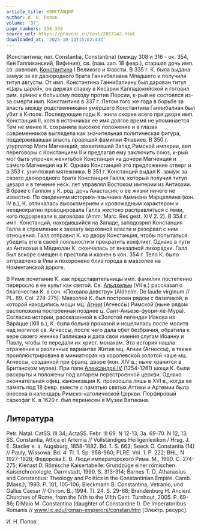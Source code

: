 ```yaml
---
article_title: КОНСТАНЦИЯ
author: И. Н. Попов
volume: '37'
page_numbers: 358-359
source_url: https://pravenc.ru/text/2057142.html
downloaded_at: '2025-10-13T15:02:43Z'
---
```


(Константина; лат. Constantia, Constantina) (между 308 и 316 - ок. 354, Кен Галликанский, Вифиния), св. (пам. зап. 18 февр.), старшая дочь имп. св. равноап. [Константина](https://pravenc.ru/text/Константин.html) I Великого и Фавсты. В 335 г. К. была выдана замуж за ее двоюродного брата Ганнибалиана Младшего и получила титул августы. От имп. Константина Ганнибалиану был дарован титул «Царь царей», он держал ставку в Кесарии Каппадокийской и готовил рим. армию к большому походу против Персии, к-рый не состоялся из-за смерти имп. Константина в 337 г. Летом того же года в борьбе за власть между родственниками умершего Константина Ганнибалиан был убит в К-поле. Последующие годы К. жила скорее всего при дворе имп. Констанция II, хотя в источниках ее имя долгое время не упоминается. Тем не менее К. сохраняла высокое положение и в глазах современников выглядела как значительная политическая фигура, поддерживавшая власть правящей фамилии Флавиев. В 350 г. узурпатор Магн Магненций, захвативший Запад Римской империи, вел переговоры с Констанцием II и предлагал ему заключить союз, к-рый мог быть упрочен женитьбой Констанция на дочери Магненция и самого Магненция на К. Однако Констанций это предложение отверг и в 353 г. уничтожил мятежника. В 351 г. Констанций выдал К. замуж за своего двоюродного брата Констанция Галла, который получил титул цезаря и в течение неск. лет управлял Востоком империи из Антиохии. В браке с Галлом у К. род. дочь Анастасия; о ее жизни ничего не известно. По сведениям историка-язычника Аммиана Марцеллина (кон. IV в.), К. отличалась высокомерием и кровожадным характером и неоднократно провоцировала Галла жестоко расправляться с теми, кого подозревали в заговорах (Amm. Marc. Res gest. XIV 2. 2). В 354 г. имп. Констанций, находившийся на Западе, заподозрил Констанция Галла в стремлении к захвату верховной власти и разорвал с ним отношения. Галл отправил К. ко двору Констанция, чтобы попытаться убедить его в своей лояльности и прекратить конфликт. Однако в пути из Антиохии в Медиолан К. скончалась от внезапной лихорадки. Галл был вскоре смещен с престола и казнен в кон. 354 г. Тело К. было отправлено в Рим и похоронено близ города в мавзолее на Номентанской дороге.

В Риме почитание К. как представительницы имп. фамилии постепенно переросло в ее культ как святой. Cв. [Альдхельм](https://pravenc.ru/text/Альдхельм.html) (VII в.) рассказал о благочестии К. в соч. «Похвала девству» (Aldhelm. De laude virginum // PL. 89. Col. 274-275). Мавзолей К. был построен рядом с базиликой, в которой находились мощи мц. [Агнии](https://pravenc.ru/text/Агнии.html) (Агнессы) Римской (ныне рядом расположена построенная позднее ц. Сант-Аньезе-фуори-ле-Мура). Согласно истории, рассказанной в «Золотой легенде» Иакова из Варацце (XIII в.), К. была больна проказой и исцелилась после молитв над могилой св. Агнессы, после чего дала обет безбрачия, обратила к вере своего жениха Галликана и дала свои имения слугам Иоанну и Павлу, чтобы те передали их христ. монахам. Эта история нашла отражение в различных вариантах Жития мц. Агнии (Агнессы), а также проиллюстрирована в миниатюрах на королевской золотой чаше мц. Агнессы, созданной при франц. дворе (кон. XIV в.; ныне хранится в Британском музее). При папе [Александре IV](<https://pravenc.ru/text/Александр IV.html>) (1254-1261) мощи К. были раскрыты и положены под алтарем перестроенной церкви. Однако окончательная офиц. канонизация К. произошла лишь в XVI в., когда ее память под 18 февр. вместе с памятью святых Аттики и Артемии была внесена в календарь Римско-католической Церкви. Порфировый саркофаг К. в 1620 г. был перенесен в Музеи Ватикана.

## Литература

Petr. Natal. CatSS. III 34; ActaSS. Febr. III 69. N 12-13; 3a. 69-70. N 12, 13; SS. Constantia, Attica et Artemia // Vollständiges Heiligenlexikon / Hrsg. J. E. Stadler e. a. Augsburg, 1858-1882. Bd. 1. S. 663; Seeck O. Constantia (14) // Pauly, Wissowa. Bd. 4. Tl. 1. Sp. 958-960; PLRE. Vol. 1. P. 222; BHL, N 1927-1928; Федорова Е. В. Люди императорского Рима. М., 1990. С. 274-275; Kienast D. Römische Kaisertabelle: Grundzüge einer römischen Kaiserchronologie. Darmstadt, 1990. S. 313-314; Barnes T. D. Athanasius and Constantius: Theology and Politics in the Constantinian Empire. Camb. (Mass.), 1993. P. 101, 105-106; Bleckmann B. Constantina, Vetranio, und Gallus Caesar // Chiron. B., 1994. Tl. 24. S. 29-68; Brandenburg H. Ancient Churches of Rome, from the IVth to the VIIth Cent. Turnhout, 2005. P. 69-86; DiMaio M. Constantina (daughter of Constantine I). De Imperatoribus Romanis // www.lic.edu/roman-emperors/constan.htm [Электр. ресурс].

И. Н. Попов
